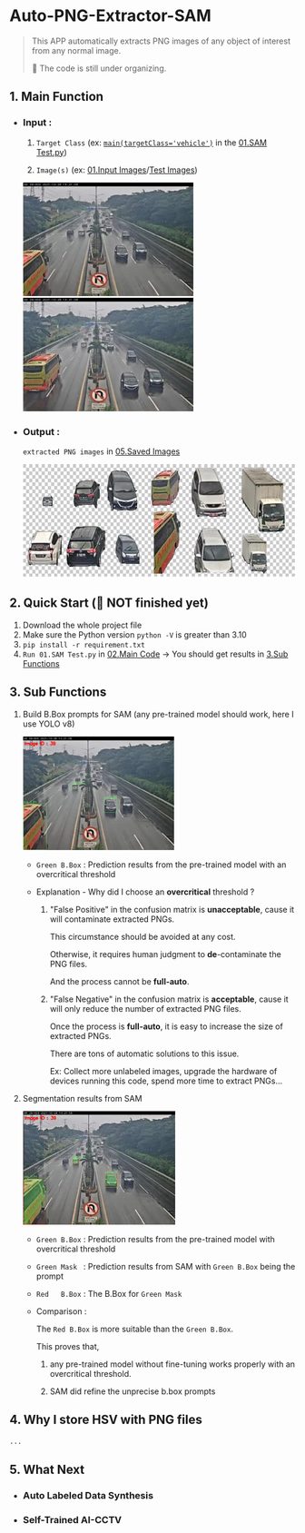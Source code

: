 # Auto-PNG-Extractor-SAM
> This APP automatically extracts PNG images of any object of interest from any normal image.
>
> 🚧 The code is still under organizing.

## 1. Main Function
  - ### Input :

    1. `Target Class` (ex: [`main(targetClass='vehicle')`](https://github.com/YCChu1995/Auto-PNG-Extractor/blob/main/02.Main%20Code/01.SAM%20Test.py?plain=1#L348) in the [01.SAM Test.py](https://github.com/YCChu1995/Auto-PNG-Extractor/blob/main/02.Main%20Code/01.SAM%20Test.py))

    2. `Image(s)` (ex: [01.Input Images](/01.Input%20Images/)/[Test Images](/01.Input%20Images/Test%20Images))

    <img src="/01.Input%20Images/Test%20Images/137.jpg" width="300" height="200"> <img src="/01.Input%20Images/Test%20Images/140.jpg" width="300" height="200">

  - ### Output : 

    `extracted PNG images` in [05.Saved Images](/05.Saved%20Images/)

    <img src="/06.Test%20Result/Extracted%20Result.PNG" height="200">

## 2. Quick Start (🚧 NOT finished yet)
  1. Download the whole project file
  2. Make sure the Python version `python -V` is greater than 3.10
  3. `pip install -r requirement.txt`
  4. `Run 01.SAM Test.py` in [02.Main Code](/02.Main%20Code) → You should get results in [3.Sub Functions](#3-sub-functions)

## 3. Sub Functions
  1. Build B.Box prompts for SAM (any pre-trained model should work, here I use YOLO v8)
     
     <img src="/06.Test%20Result/Encoder%20Result.png" height="200">

     - `Green B.Box` : Prediction results from the pre-trained model with an overcritical threshold
       
     - Explanation - Why did I choose an **overcritical** threshold ?
       
       1. "False Positive" in the confusion matrix is **unacceptable**, cause it will contaminate extracted PNGs.
          
          This circumstance should be avoided at any cost.

          Otherwise, it requires human judgment to **de**-contaminate the PNG files.
          
          And the process cannot be **full-auto**.  
          
       2. "False Negative" in the confusion matrix is **acceptable**, cause it will only reduce the number of extracted PNG files.
      
          Once the process is **full-auto**, it is easy to increase the size of extracted PNGs.
          
          There are tons of automatic solutions to this issue.
          
          Ex: Collect more unlabeled images, upgrade the hardware of devices running this code, spend more time to extract PNGs...
	  
  2. Segmentation results from SAM
     
     <img src="/06.Test%20Result/Decoder%20Result.png" height="200">

     - `Green B.Box` : Prediction results from the pre-trained model with overcritical threshold
     - `Green Mask ` : Prediction results from SAM with `Green B.Box` being the prompt
     - `Red   B.Box` : The B.Box for `Green Mask`
     - Comparison :
       
       The `Red B.Box` is more suitable than the `Green B.Box`.
       
       This proves that,
       
       1. any pre-trained model without fine-tuning works properly with an overcritical threshold.
      
       2. SAM did refine the unprecise b.box prompts
     
## 4. Why I store HSV with PNG files
	...
  
## 5. What Next
  - ### Auto Labeled Data Synthesis
  - ### Self-Trained AI-CCTV


